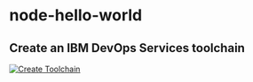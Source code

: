 # node-hello-world

## Create an IBM DevOps Services toolchain
[![Create Toolchain](https://console.ng.bluemix.net/devops/graphics/create_toolchain_button.png)](https://console.ng.bluemix.net/devops/setup/deploy/?repository=https://github.com/ssshah5/node-hello-world)